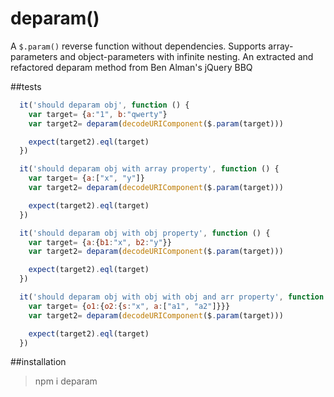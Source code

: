# deparam()

A `$.param()` reverse function without dependencies. Supports array-parameters and object-parameters with infinite nesting.
An extracted and refactored deparam method from Ben Alman's jQuery BBQ

##tests
```javascript
  it('should deparam obj', function () {
    var target= {a:"1", b:"qwerty"}
    var target2= deparam(decodeURIComponent($.param(target)))

    expect(target2).eql(target)
  })

  it('should deparam obj with array property', function () {
    var target= {a:["x", "y"]}
    var target2= deparam(decodeURIComponent($.param(target)))

    expect(target2).eql(target)
  })

  it('should deparam obj with obj property', function () {
    var target= {a:{b1:"x", b2:"y"}}
    var target2= deparam(decodeURIComponent($.param(target)))

    expect(target2).eql(target)
  })

  it('should deparam obj with obj with obj and arr property', function () {
    var target= {o1:{o2:{s:"x", a:["a1", "a2"]}}}
    var target2= deparam(decodeURIComponent($.param(target)))

    expect(target2).eql(target)
  })
```
##installation
> npm i deparam
